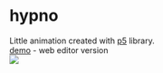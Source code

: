 # hypno
Little animation created with [p5](https://p5js.org/) library.  
[demo](https://editor.p5js.org/ciokos/full/ByV4NoYAm) - web editor version  
![](gypno.gif)
